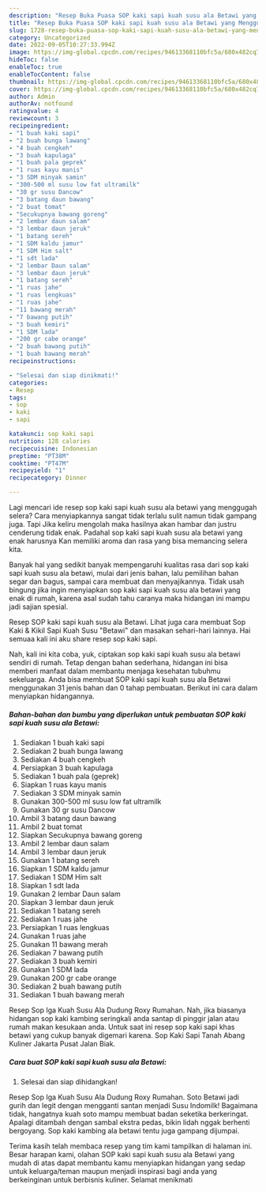 ```yaml
---
description: "Resep Buka Puasa SOP kaki sapi kuah susu ala Betawi yang Menggugah Selera"
title: "Resep Buka Puasa SOP kaki sapi kuah susu ala Betawi yang Menggugah Selera"
slug: 1728-resep-buka-puasa-sop-kaki-sapi-kuah-susu-ala-betawi-yang-menggugah-selera
category: Uncategorized
date: 2022-09-05T10:27:33.994Z
image: https://img-global.cpcdn.com/recipes/94613368110bfc5a/680x482cq70/sop-kaki-sapi-kuah-susu-ala-betawi-foto-resep-utama.jpg
hideToc: false
enableToc: true
enableTocContent: false
thumbnail: https://img-global.cpcdn.com/recipes/94613368110bfc5a/680x482cq70/sop-kaki-sapi-kuah-susu-ala-betawi-foto-resep-utama.jpg
cover: https://img-global.cpcdn.com/recipes/94613368110bfc5a/680x482cq70/sop-kaki-sapi-kuah-susu-ala-betawi-foto-resep-utama.jpg
author: Admin
authorAv: notfound
ratingvalue: 4
reviewcount: 3
recipeingredient:
- "1 buah kaki sapi"
- "2 buah bunga lawang"
- "4 buah cengkeh"
- "3 buah kapulaga"
- "1 buah pala geprek"
- "1 ruas kayu manis"
- "3 SDM minyak samin"
- "300-500 ml susu low fat ultramilk"
- "30 gr susu Dancow"
- "3 batang daun bawang"
- "2 buat tomat"
- "Secukupnya bawang goreng"
- "2 lembar daun salam"
- "3 lembar daun jeruk"
- "1 batang sereh"
- "1 SDM kaldu jamur"
- "1 SDM Him salt"
- "1 sdt lada"
- "2 lembar Daun salam"
- "3 lembar daun jeruk"
- "1 batang sereh"
- "1 ruas jahe"
- "1 ruas lengkuas"
- "1 ruas jahe"
- "11 bawang merah"
- "7 bawang putih"
- "3 buah kemiri"
- "1 SDM lada"
- "200 gr cabe orange"
- "2 buah bawang putih"
- "1 buah bawang merah"
recipeinstructions:

- "Selesai dan siap dinikmati!"
categories:
- Resep
tags:
- sop
- kaki
- sapi

katakunci: sop kaki sapi 
nutrition: 128 calories
recipecuisine: Indonesian
preptime: "PT38M"
cooktime: "PT47M"
recipeyield: "1"
recipecategory: Dinner

---
```



Lagi mencari ide resep sop kaki sapi kuah susu ala betawi yang menggugah selera? Cara menyiapkannya sangat tidak terlalu sulit namun tidak gampang juga. Tapi Jika keliru mengolah maka hasilnya akan hambar dan justru cenderung tidak enak. Padahal sop kaki sapi kuah susu ala betawi yang enak harusnya Kan memiliki aroma dan rasa yang bisa memancing selera kita.


Banyak hal yang sedikit banyak mempengaruhi kualitas rasa dari sop kaki sapi kuah susu ala betawi, mulai dari jenis bahan, lalu pemilihan bahan segar dan bagus, sampai cara membuat dan menyajikannya. Tidak usah bingung jika ingin menyiapkan sop kaki sapi kuah susu ala betawi yang enak di rumah, karena asal sudah tahu caranya maka hidangan ini mampu jadi sajian spesial.

Resep SOP kaki sapi kuah susu ala Betawi. Lihat juga cara membuat Sop Kaki &amp; Kikil Sapi Kuah Susu &#34;Betawi&#34; dan masakan sehari-hari lainnya. Hai semuaa kali ini aku share resep sop kaki sapi.


Nah, kali ini kita coba, yuk, ciptakan sop kaki sapi kuah susu ala betawi sendiri di rumah. Tetap dengan bahan sederhana, hidangan ini bisa memberi manfaat dalam membantu menjaga kesehatan tubuhmu sekeluarga. Anda bisa membuat SOP kaki sapi kuah susu ala Betawi menggunakan 31 jenis bahan dan 0 tahap pembuatan. Berikut ini cara dalam menyiapkan hidangannya.

<!--inarticleads1-->

##### Bahan-bahan dan bumbu yang diperlukan untuk pembuatan SOP kaki sapi kuah susu ala Betawi:

1. Sediakan 1 buah kaki sapi
1. Sediakan 2 buah bunga lawang
1. Sediakan 4 buah cengkeh
1. Persiapkan 3 buah kapulaga
1. Sediakan 1 buah pala (geprek)
1. Siapkan 1 ruas kayu manis
1. Sediakan 3 SDM minyak samin
1. Gunakan 300-500 ml susu low fat ultramilk
1. Gunakan 30 gr susu Dancow
1. Ambil 3 batang daun bawang
1. Ambil 2 buat tomat
1. Siapkan Secukupnya bawang goreng
1. Ambil 2 lembar daun salam
1. Ambil 3 lembar daun jeruk
1. Gunakan 1 batang sereh
1. Siapkan 1 SDM kaldu jamur
1. Sediakan 1 SDM Him salt
1. Siapkan 1 sdt lada
1. Gunakan 2 lembar Daun salam
1. Siapkan 3 lembar daun jeruk
1. Sediakan 1 batang sereh
1. Sediakan 1 ruas jahe
1. Persiapkan 1 ruas lengkuas
1. Gunakan 1 ruas jahe
1. Gunakan 11 bawang merah
1. Sediakan 7 bawang putih
1. Sediakan 3 buah kemiri
1. Gunakan 1 SDM lada
1. Gunakan 200 gr cabe orange
1. Sediakan 2 buah bawang putih
1. Sediakan 1 buah bawang merah


Resep Sop Iga Kuah Susu Ala Dudung Roxy Rumahan. Nah, jika biasanya hidangan sop kaki kambing seringkali anda santap di pinggir jalan atau rumah makan kesukaan anda. Untuk saat ini resep sop kaki sapi khas betawi yang cukup banyak digemari karena. Sop Kaki Sapi Tanah Abang Kuliner Jakarta Pusat Jalan Biak. 

<!--inarticleads2-->

##### Cara buat SOP kaki sapi kuah susu ala Betawi:


1. Selesai dan siap dihidangkan!

Resep Sop Iga Kuah Susu Ala Dudung Roxy Rumahan. Soto Betawi jadi gurih dan legit dengan mengganti santan menjadi Susu Indomilk! Bagaimana tidak, hangatnya kuah soto mampu membuat badan seketika berkeringat. Apalagi ditambah dengan sambal ekstra pedas, bikin lidah nggak berhenti bergoyang. Sop kaki kambing ala betawi tentu juga gampang dijumpai. 

Terima kasih telah membaca resep yang tim kami tampilkan di halaman ini. Besar harapan kami, olahan SOP kaki sapi kuah susu ala Betawi yang mudah di atas dapat membantu kamu menyiapkan hidangan yang sedap untuk keluarga/teman maupun menjadi inspirasi bagi anda yang berkeinginan untuk berbisnis kuliner. Selamat menikmati
